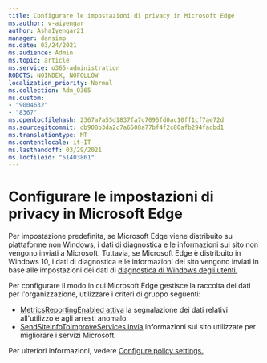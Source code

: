 ```yaml
---
title: Configurare le impostazioni di privacy in Microsoft Edge
ms.author: v-aiyengar
author: AshaIyengar21
manager: dansimp
ms.date: 03/24/2021
ms.audience: Admin
ms.topic: article
ms.service: o365-administration
ROBOTS: NOINDEX, NOFOLLOW
localization_priority: Normal
ms.collection: Adm_O365
ms.custom:
- "9004632"
- "8367"
ms.openlocfilehash: 2367a7a55d1837fa7c7095fd0ac10ff1cf7ae72d
ms.sourcegitcommit: db908b3da2c7a6508a77bf4f2c80afb294fadbd1
ms.translationtype: MT
ms.contentlocale: it-IT
ms.lasthandoff: 03/29/2021
ms.locfileid: "51403861"
---
```

# <a name="configure-privacy-settings-in-microsoft-edge"></a>Configurare le impostazioni di privacy in Microsoft Edge

Per impostazione predefinita, se Microsoft Edge viene distribuito su piattaforme non Windows, i dati di diagnostica e le informazioni sul sito non vengono inviati a Microsoft. Tuttavia, se Microsoft Edge è distribuito in Windows 10, i dati di diagnostica e le informazioni del sito vengono inviati in base alle impostazioni dei dati di [diagnostica di Windows degli utenti.](https://go.microsoft.com/fwlink/?linkid=2132472)

Per configurare il modo in cui Microsoft Edge gestisce la raccolta dei dati per l'organizzazione, utilizzare i criteri di gruppo seguenti:
- [MetricsReportingEnabled attiva](https://go.microsoft.com/fwlink/?linkid=2132470) la segnalazione dei dati relativi all'utilizzo e agli arresti anomalo.
- [SendSiteInfoToImproveServices invia](https://go.microsoft.com/fwlink/?linkid=2132470) informazioni sul sito utilizzate per migliorare i servizi Microsoft.

Per ulteriori informazioni, vedere [Configure policy settings.](https://go.microsoft.com/fwlink/?linkid=2132577)
